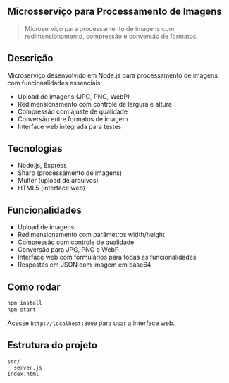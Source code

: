 ## Microsserviço para Processamento de Imagens

> Microserviço para processamento de imagens com redimensionamento, compressão e conversão de formatos.

## Descrição
Microserviço desenvolvido em Node.js para processamento de imagens com funcionalidades essenciais:
- Upload de imagens (JPG, PNG, WebP)
- Redimensionamento com controle de largura e altura
- Compressão com ajuste de qualidade
- Conversão entre formatos de imagem
- Interface web integrada para testes

## Tecnologias
- Node.js, Express
- Sharp (processamento de imagens)
- Multer (upload de arquivos)
- HTML5 (interface web)

## Funcionalidades
- Upload de imagens
- Redimensionamento com parâmetros width/height
- Compressão com controle de qualidade
- Conversão para JPG, PNG e WebP
- Interface web com formulários para todas as funcionalidades
- Respostas em JSON com imagem em base64

## Como rodar
```bash
npm install
npm start
```

Acesse `http://localhost:3000` para usar a interface web.

## Estrutura do projeto
```
src/
  server.js
index.html
```
